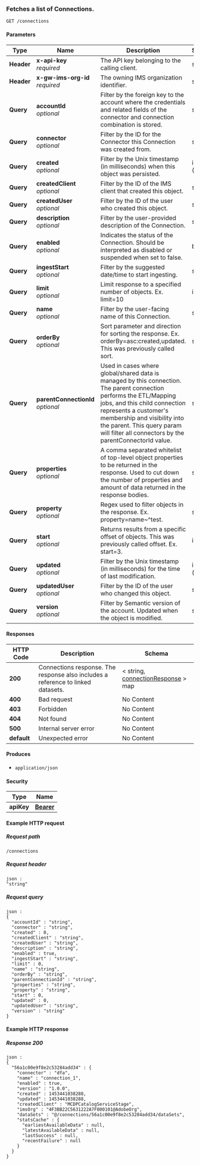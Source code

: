 
<a name="get_connections"></a>
### Fetches a list of Connections.
```
GET /connections
```


#### Parameters

|Type|Name|Description|Schema|
|---|---|---|---|
|**Header**|**x-api-key**  <br>*required*|The API key belonging to the calling client.|string|
|**Header**|**x-gw-ims-org-id**  <br>*required*|The owning IMS organization identifier.|string|
|**Query**|**accountId**  <br>*optional*|Filter by the foreign key to the account where the credentials and related fields of the connector and connection combination is stored.|string|
|**Query**|**connector**  <br>*optional*|Filter by the ID for the Connector this Connection was created from.|string|
|**Query**|**created**  <br>*optional*|Filter by the Unix timestamp (in milliseconds) when this object was persisted.|integer (int64)|
|**Query**|**createdClient**  <br>*optional*|Filter by the ID of the IMS client that created this object.|string|
|**Query**|**createdUser**  <br>*optional*|Filter by the  ID of the user who created this object.|string|
|**Query**|**description**  <br>*optional*|Filter by the user-provided description of the Connection.|string|
|**Query**|**enabled**  <br>*optional*|Indicates the status of the Connection. Should be interpreted as disabled or suspended when set to false.|boolean|
|**Query**|**ingestStart**  <br>*optional*|Filter by the suggested date/time to start ingesting.|string|
|**Query**|**limit**  <br>*optional*|Limit response to a specified number of objects. Ex. limit=10|integer|
|**Query**|**name**  <br>*optional*|Filter by the user-facing name of this Connection.|string|
|**Query**|**orderBy**  <br>*optional*|Sort parameter and direction for sorting the response. Ex. orderBy=asc:created,updated. This was previously called sort.|string|
|**Query**|**parentConnectionId**  <br>*optional*|Used in cases where global/shared data is managed by this connection. The parent connection performs the ETL/Mapping jobs, and this child connection represents a customer's membership and visibility into the parent. This query param will filter all connectors by the parentConnectorId value.|string|
|**Query**|**properties**  <br>*optional*|A comma separated whitelist of top-level object properties to be returned in the response. Used to cut down the number of properties and amount of data returned in the response bodies.|string|
|**Query**|**property**  <br>*optional*|Regex used to filter objects in the response. Ex. property=name~^test.|string|
|**Query**|**start**  <br>*optional*|Returns results from a specific offset of objects. This was previously called offset. Ex. start=3.|integer|
|**Query**|**updated**  <br>*optional*|Filter by the Unix timestamp (in milliseconds) for the time of last modification.|integer (int64)|
|**Query**|**updatedUser**  <br>*optional*|Filter by the  ID of the user who changed this object.|string|
|**Query**|**version**  <br>*optional*|Filter by Semantic version of the account. Updated when the object is modified.|string|


#### Responses

|HTTP Code|Description|Schema|
|---|---|---|
|**200**|Connections response. The response also includes a reference to linked datasets.|< string, [connectionResponse](../definitions/connectionResponse.md#connectionresponse) > map|
|**400**|Bad request|No Content|
|**403**|Forbidden|No Content|
|**404**|Not found|No Content|
|**500**|Internal server error|No Content|
|**default**|Unexpected error|No Content|


#### Produces

* `application/json`


#### Security

|Type|Name|
|---|---|
|**apiKey**|**[Bearer](security.md#bearer)**|


#### Example HTTP request

##### Request path
```
/connections
```


##### Request header
```
json :
"string"
```


##### Request query
```
json :
{
  "accountId" : "string",
  "connector" : "string",
  "created" : 0,
  "createdClient" : "string",
  "createdUser" : "string",
  "description" : "string",
  "enabled" : true,
  "ingestStart" : "string",
  "limit" : 0,
  "name" : "string",
  "orderBy" : "string",
  "parentConnectionId" : "string",
  "properties" : "string",
  "property" : "string",
  "start" : 0,
  "updated" : 0,
  "updatedUser" : "string",
  "version" : "string"
}
```


#### Example HTTP response

##### Response 200
```
json :
{
  "56a1c00e9f8e2c53284add34" : {
    "connector" : "dfa",
    "name" : "connection_1",
    "enabled" : true,
    "version" : "1.0.0",
    "created" : 1453441038288,
    "updated" : 1453441038288,
    "createdClient" : "MCDPCatalogServiceStage",
    "imsOrg" : "4F3BB22C5631222A7F000101@AdobeOrg",
    "dataSets" : "@/connections/56a1c00e9f8e2c53284add34/dataSets",
    "statsCache" : {
      "earliestAvailableData" : null,
      "latestAvailableData" : null,
      "lastSuccess" : null,
      "recentFailure" : null
    }
  }
}
```



